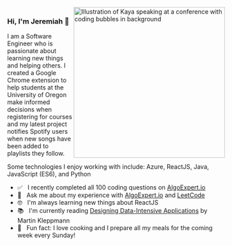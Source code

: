 
<img align="right" src="https://octodex.github.com/images/welcometocat.png" alt="Illustration of Kaya speaking at a conference with coding bubbles in background" width=350px height=350px/>

### Hi, I'm Jeremiah :wave:

I am a Software Engineer who is passionate about learning new things and helping others. I created a Google Chrome extension to help students at the University of Oregon make informed decisions when registering for courses and my latest project notifies Spotify users when new songs have been added to playlists they follow.

Some technologies I enjoy working with include: Azure, ReactJS, Java, JavaScript (ES6), and Python

- :white_check_mark: &nbsp; I recently completed all 100 coding questions on [AlgoExpert.io](https://www.algoexpert.io/questions)</pre>
- :thought_balloon: &nbsp; Ask me about my experience with [AlgoExpert.io](https://www.algoexpert.io/questions) and [LeetCode](https://leetcode.com/muggle-born/)
- :nerd_face: &nbsp; I'm always learning new things about ReactJS
- :books: &nbsp; I'm currently reading [Designing Data-Intensive Applications](https://www.oreilly.com/library/view/designing-data-intensive-applications/9781491903063/) by Martin Kleppmann
- :sushi: &nbsp; Fun fact: I love cooking and I prepare all my meals for the coming week every Sunday!
